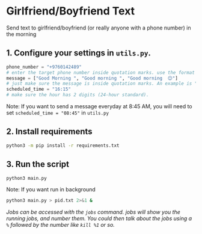 # Girlfriend/Boyfriend Text
Send text to girlfriend/boyfriend (or really anyone with a phone number) in the morning

## 1. Configure your settings in `utils.py`.
```py
phone_number = "+9760142489"
# enter the target phone number inside quotation marks. use the format "+15555555555"
message = ["Good Morning ", "Good morning ", "Good morning  😊"]
# just make sure the message is inside quotation marks. An example is "Did you sleep well?"
scheduled_time = "16:15"
# make sure the hour has 2 digits (24-hour standard).
```

Note: If you want to send a message everyday at 8:45 AM, you will need to set `scheduled_time = "08:45"` in `utils.py`

## 2. Install requirements
```bash
python3 -m pip install -r requirements.txt
```

## 3. Run the script
```bash
python3 main.py
```
Note: If you want run in background

```bash
python3 main.py > pid.txt 2>&1 & 
```
*Jobs can be accessed with the `jobs` command. jobs will show you the running jobs, and number them. You could then talk about the jobs using a `%` followed by the number like `kill %1` or so.*
